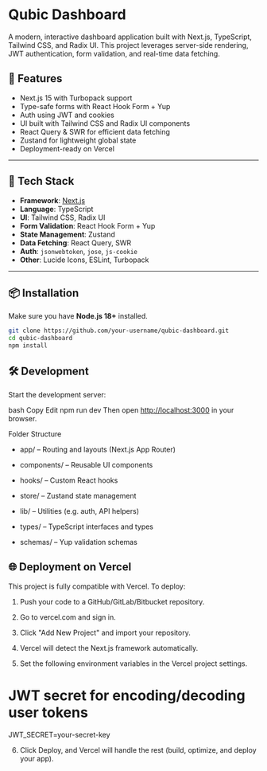 # Qubic Dashboard

A modern, interactive dashboard application built with Next.js, TypeScript, Tailwind CSS, and Radix UI. This project leverages server-side rendering, JWT authentication, form validation, and real-time data fetching.

## 🚀 Features

- Next.js 15 with Turbopack support
- Type-safe forms with React Hook Form + Yup
- Auth using JWT and cookies
- UI built with Tailwind CSS and Radix UI components
- React Query & SWR for efficient data fetching
- Zustand for lightweight global state
- Deployment-ready on Vercel

---

## 🧰 Tech Stack

- **Framework**: [Next.js](https://nextjs.org/)
- **Language**: TypeScript
- **UI**: Tailwind CSS, Radix UI
- **Form Validation**: React Hook Form + Yup
- **State Management**: Zustand
- **Data Fetching**: React Query, SWR
- **Auth**: `jsonwebtoken`, `jose`, `js-cookie`
- **Other**: Lucide Icons, ESLint, Turbopack

---

## 📦 Installation

Make sure you have **Node.js 18+** installed.

```bash
git clone https://github.com/your-username/qubic-dashboard.git
cd qubic-dashboard
npm install
```

## 🛠️ Development

Start the development server:

bash
Copy
Edit
npm run dev
Then open <http://localhost:3000> in your browser.

Folder Structure

- app/ – Routing and layouts (Next.js App Router)

- components/ – Reusable UI components

- hooks/ – Custom React hooks

- store/ – Zustand state management

- lib/ – Utilities (e.g. auth, API helpers)

- types/ – TypeScript interfaces and types

- schemas/ – Yup validation schemas

## 🌐 Deployment on Vercel

This project is fully compatible with Vercel. To deploy:

1. Push your code to a GitHub/GitLab/Bitbucket repository.

2. Go to vercel.com and sign in.

3. Click "Add New Project" and import your repository.

4. Vercel will detect the Next.js framework automatically.

5. Set the following environment variables in the Vercel project settings.

# JWT secret for encoding/decoding user tokens

JWT_SECRET=your-secret-key

6. Click Deploy, and Vercel will handle the rest (build, optimize, and deploy your app).
